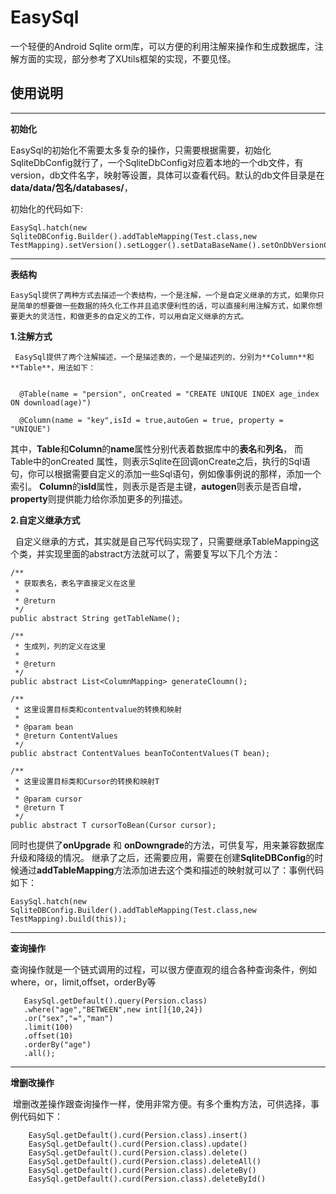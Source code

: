 # **EasySql**
一个轻便的Android Sqlite orm库，可以方便的利用注解来操作和生成数据库，注解方面的实现，部分参考了XUtils框架的实现，不要见怪。

**使用说明**
--------


----------


**初始化**

EasySql的初始化不需要太多复杂的操作，只需要根据需要，初始化SqliteDbConfig就行了，一个SqliteDbConfig对应着本地的一个db文件，有version，db文件名字，映射等设置，具体可以查看代码。默认的db文件目录是在
**data/data/包名/databases/**，

初始化的代码如下:

    EasySql.hatch(new SqliteDBConfig.Builder().addTableMapping(Test.class,new TestMapping).setVersion().setLogger().setDataBaseName().setOnDbVersionChangeListener().build(this));


----------


**表结构**

    EasySql提供了两种方式去描述一个表结构，一个是注解，一个是自定义继承的方式，如果你只是简单的想要做一些数据的持久化工作并且追求便利性的话，可以直接利用注解方式，如果你想要更大的灵活性，和做更多的自定义的工作，可以用自定义继承的方式。
    
**1.注解方式**

     EasySql提供了两个注解描述，一个是描述表的，一个是描述列的，分别为**Column**和**Table**，用法如下：
   

      @Table(name = "persion", onCreated = "CREATE UNIQUE INDEX age_index ON download(age)")
      
      @Column(name = "key",isId = true,autoGen = true, property = "UNIQUE")
其中，**Table**和**Column**的**name**属性分别代表着数据库中的**表名**和**列名**，
而Table中的onCreated 属性，则表示Sqlite在回调onCreate之后，执行的Sql语句，你可以根据需要自定义的添加一些Sql语句，例如像事例说的那样，添加一个索引。
**Column**的**isId**属性，则表示是否是主键，**autogen**则表示是否自增，**property**则提供能力给你添加更多的列描述。

**2.自定义继承方式**

   自定义继承的方式，其实就是自己写代码实现了，只需要继承TableMapping这个类，并实现里面的abstract方法就可以了，需要复写以下几个方法：

    /**
     * 获取表名，表名字直接定义在这里
     *
     * @return
     */
    public abstract String getTableName();
    
    /**
     * 生成列，列的定义在这里
     *
     * @return
     */
    public abstract List<ColumnMapping> generateCloumn();
    
    /**
     * 这里设置目标类和contentvalue的转换和映射
     *
     * @param bean
     * @return ContentValues
     */
    public abstract ContentValues beanToContentValues(T bean);
    
    /**
     * 这里设置目标类和Cursor的转换和映射T
     *
     * @param cursor
     * @return T
     */
    public abstract T cursorToBean(Cursor cursor);

同时也提供了**onUpgrade** 和 **onDowngrade**的方法，可供复写，用来兼容数据库升级和降级的情况。
继承了之后，还需要应用，需要在创建**SqliteDBConfig**的时候通过**addTableMapping**方法添加进去这个类和描述的映射就可以了：事例代码如下：

    EasySql.hatch(new SqliteDBConfig.Builder().addTableMapping(Test.class,new TestMapping).build(this));
   


----------

**查询操作**

查询操作就是一个链式调用的过程，可以很方便直观的组合各种查询条件，例如where，or，limit,offset，orderBy等

       EasySql.getDefault().query(Persion.class)
       .where("age","BETWEEN",new int[]{10,24})
       .or("sex","=","man")
       .limit(100)
       .offset(10)
       .orderBy("age")
       .all();
    


----------
**增删改操作**

  增删改差操作跟查询操作一样，使用非常方便。有多个重构方法，可供选择，事例代码如下：
   

        EasySql.getDefault().curd(Persion.class).insert()
        EasySql.getDefault().curd(Persion.class).update()
        EasySql.getDefault().curd(Persion.class).delete()
        EasySql.getDefault().curd(Persion.class).deleteAll()
        EasySql.getDefault().curd(Persion.class).deleteBy()
        EasySql.getDefault().curd(Persion.class).deleteById()
